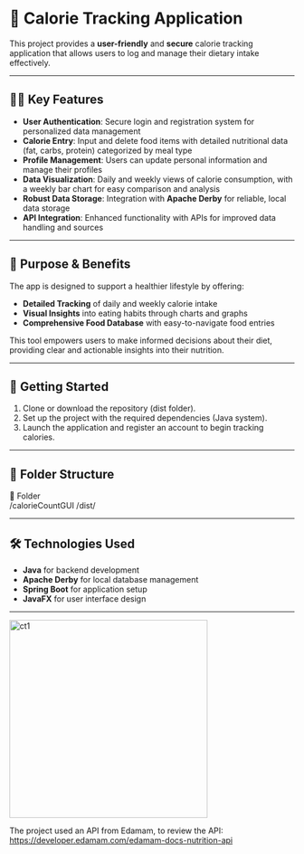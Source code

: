# 🍏 Calorie Tracking Application

This project provides a **user-friendly** and **secure** calorie tracking application that allows users to log and manage their dietary intake effectively.

---

## 🧑‍💻 Key Features

- **User Authentication**: Secure login and registration system for personalized data management
- **Calorie Entry**: Input and delete food items with detailed nutritional data (fat, carbs, protein) categorized by meal type
- **Profile Management**: Users can update personal information and manage their profiles
- **Data Visualization**: Daily and weekly views of calorie consumption, with a weekly bar chart for easy comparison and analysis
- **Robust Data Storage**: Integration with **Apache Derby** for reliable, local data storage
- **API Integration**: Enhanced functionality with APIs for improved data handling and sources

---

## 🎯 Purpose & Benefits

The app is designed to support a healthier lifestyle by offering:

- **Detailed Tracking** of daily and weekly calorie intake
- **Visual Insights** into eating habits through charts and graphs
- **Comprehensive Food Database** with easy-to-navigate food entries

This tool empowers users to make informed decisions about their diet, providing clear and actionable insights into their nutrition.

---

## 🚀 Getting Started

1. Clone or download the repository (dist folder).
2. Set up the project with the required dependencies (Java system).
3. Launch the application and register an account to begin tracking calories.
   
---

## 📂 Folder Structure

📁 Folder</br>
/calorieCountGUI
/dist/


---

## 🛠️ Technologies Used

- **Java** for backend development
- **Apache Derby** for local database management
- **Spring Boot** for application setup
- **JavaFX** for user interface design


<hr>
<img width="350" alt="ct1" src="https://github.com/Chidalgo007/calorieCountGUI/assets/145306497/bbabd0e2-1b47-4896-a770-1d7cd44e0a4f">


The project used an API from Edamam, to review the API: </br>
https://developer.edamam.com/edamam-docs-nutrition-api  
